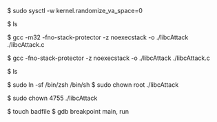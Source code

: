 $ sudo sysctl -w kernel.randomize_va_space=0

$ ls

$ gcc -m32 -fno-stack-protector -z noexecstack -o ./libcAttack ./libcAttack.c

$ gcc -fno-stack-protector -z noexecstack -o ./libcAttack ./libcAttack.c

$ ls

$ sudo ln -sf /bin/zsh /bin/sh
$ sudo chown root ./libcAttack

$ sudo chown 4755 ./libcAttack

$ touch badfile
$ gdb breakpoint main, run
